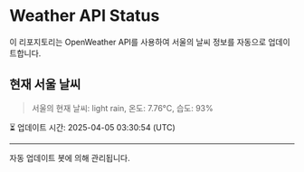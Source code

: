
# Weather API Status

이 리포지토리는 OpenWeather API를 사용하여 서울의 날씨 정보를 자동으로 업데이트합니다.

## 현재 서울 날씨
> 서울의 현재 날씨: light rain, 온도: 7.76°C, 습도: 93%

⏳ 업데이트 시간: 2025-04-05 03:30:54 (UTC)

---
자동 업데이트 봇에 의해 관리됩니다.
